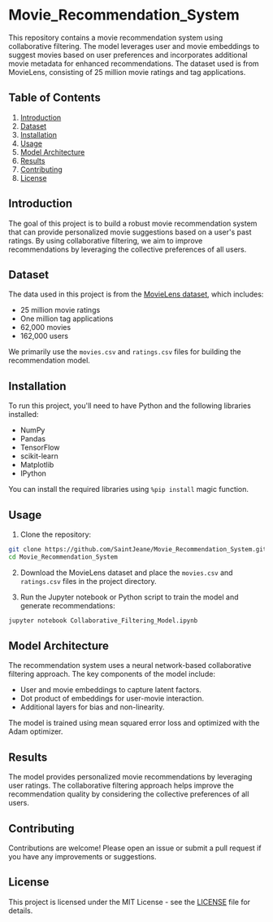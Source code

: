 # Movie_Recommendation_System
This repository contains a movie recommendation system using collaborative filtering. The model leverages user and movie embeddings to suggest movies based on user preferences and incorporates additional movie metadata for enhanced recommendations. The dataset used is from MovieLens, consisting of 25 million movie ratings and tag applications.

## Table of Contents

1. [Introduction](#introduction)
2. [Dataset](#dataset)
3. [Installation](#installation)
4. [Usage](#usage)
5. [Model Architecture](#model-architecture)
6. [Results](#results)
7. [Contributing](#contributing)
8. [License](#license)

## Introduction

The goal of this project is to build a robust movie recommendation system that can provide personalized movie suggestions based on a user's past ratings. By using collaborative filtering, we aim to improve recommendations by leveraging the collective preferences of all users.

## Dataset

The data used in this project is from the [MovieLens dataset](https://grouplens.org/datasets/movielens/), which includes:

- 25 million movie ratings
- One million tag applications
- 62,000 movies
- 162,000 users

We primarily use the `movies.csv` and `ratings.csv` files for building the recommendation model.

## Installation

To run this project, you'll need to have Python and the following libraries installed:

- NumPy
- Pandas
- TensorFlow
- scikit-learn
- Matplotlib
- IPython

You can install the required libraries using `%pip install` magic  function.

## Usage

1. Clone the repository:

```bash
git clone https://github.com/SaintJeane/Movie_Recommendation_System.git
cd Movie_Recommendation_System
```

2. Download the MovieLens dataset and place the `movies.csv` and `ratings.csv` files in the project directory.

3. Run the Jupyter notebook or Python script to train the model and generate recommendations:

```bash
jupyter notebook Collaborative_Filtering_Model.ipynb
```

## Model Architecture

The recommendation system uses a neural network-based collaborative filtering approach. The key components of the model include:

- User and movie embeddings to capture latent factors.
- Dot product of embeddings for user-movie interaction.
- Additional layers for bias and non-linearity.

The model is trained using mean squared error loss and optimized with the Adam optimizer.

## Results

The model provides personalized movie recommendations by leveraging user ratings. The collaborative filtering approach helps improve the recommendation quality by considering the collective preferences of all users.

## Contributing

Contributions are welcome! Please open an issue or submit a pull request if you have any improvements or suggestions.

## License

This project is licensed under the MIT License - see the [LICENSE](LICENSE) file for details.

